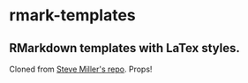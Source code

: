 # rmark-templates

## RMarkdown templates with LaTex styles.

Cloned from [Steve Miller's repo](https://github.com/svmiller/svm-r-markdown-templates). Props!
